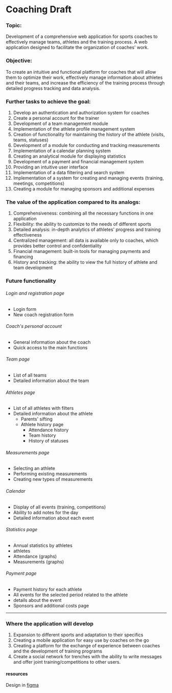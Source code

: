 # Coaching Draft

### Topic:

Development of a comprehensive web application for sports coaches to effectively manage teams, athletes and the training process. A web application designed to facilitate the organization of coaches' work.

### Objective:

To create an intuitive and functional platform for coaches that will allow them to optimize their work, effectively manage information about athletes and their teams, and increase the efficiency of the training process through detailed progress tracking and data analysis.

### Further tasks to achieve the goal:

1. Develop an authentication and authorization system for coaches
2. Create a personal account for the trainer
3. Development of a team management module
4. Implementation of the athlete profile management system
5. Creation of functionality for maintaining the history of the athlete (visits, teams, statuses)
6. Development of a module for conducting and tracking measurements
7. Implementation of a calendar planning system
8. Creating an analytical module for displaying statistics
9. Development of a payment and financial management system
10. Providing an intuitive user interface
11. Implementation of a data filtering and search system
12. Implementation of a system for creating and managing events (training, meetings, competitions)
13. Creating a module for managing sponsors and additional expenses

### The value of the application compared to its analogs:

1. Comprehensiveness: combining all the necessary functions in one application
2. Flexibility: the ability to customize to the needs of different sports
3. Detailed analysis: in-depth analytics of athletes' progress and training effectiveness
4. Centralized management: all data is available only to coaches, which provides better control and confidentiality
5. Financial management: built-in tools for managing payments and financing
6. History and tracking: the ability to view the full history of athlete and team development

### Future functionality

###### Login and registration page

- Login form
- New coach registration form

###### Coach's personal account

- General information about the coach
- Quick access to the main functions

###### Team page

- List of all teams
- Detailed information about the team

###### Athletes page

- List of all athletes with filters
- Detailed information about the athlete
  - Parents' sifting
  - Athlete history page
    - Attendance history
    - Team history
    - History of statuses

###### Measurements page

- Selecting an athlete
- Performing existing measurements
- Creating new types of measurements

###### Calendar

- Display of all events (training, competitions)
- Ability to add notes for the day
- Detailed information about each event

###### Statistics page

- Annual statistics by athletes
- athletes
- Attendance (graphs)
- Measurements (graphs)

###### Payment page

- Payment history for each athlete
- All events for the selected period related to the athlete
- details about the event
- Sponsors and additional costs page

---

### Where the application will develop

1. Expansion to different sports and adaptation to their specifics
2. Creating a mobile application for easy use by coaches on the go
3. Creating a platform for the exchange of experience between coaches and the development of training programs
4. Create a social network for trenches with the ability to write messages and offer joint training/competitions to other users.

#### resources

Design in [figma](https://www.figma.com/design/j5Sq7XOEalj7Er7QCgXxic/Coaching-Draft?node-id=0-1&node-type=canvas&t=9h1ei4OcsGQ6AbOW-0)
